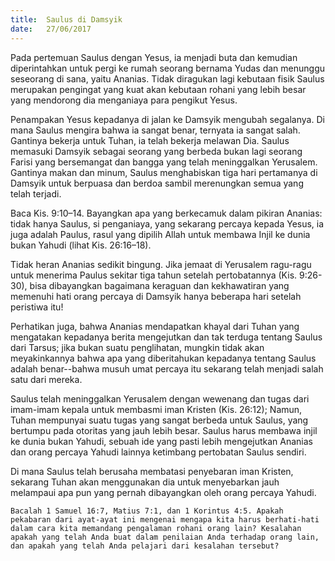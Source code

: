 ```yaml
---
title:  Saulus di Damsyik
date:   27/06/2017
---
```


Pada pertemuan Saulus dengan Yesus, ia menjadi buta dan kemudian diperintahkan untuk pergi ke rumah seorang bernama Yudas dan menunggu seseorang di sana, yaitu Ananias. Tidak diragukan lagi kebutaan fisik Saulus merupakan pengingat yang kuat akan kebutaan rohani yang lebih besar yang mendorong dia menganiaya para pengikut Yesus.

Penampakan Yesus kepadanya di jalan ke Damsyik mengubah segalanya. Di mana Saulus mengira bahwa ia sangat benar, ternyata ia sangat salah. Gantinya bekerja untuk Tuhan, ia telah bekerja melawan Dia. Saulus memasuki Damsyik sebagai seorang yang berbeda bukan lagi seorang Farisi yang bersemangat dan bangga yang telah meninggalkan Yerusalem. Gantinya makan dan minum, Saulus menghabiskan tiga hari pertamanya di Damsyik untuk berpuasa dan berdoa sambil merenungkan semua yang telah terjadi.

Baca Kis. 9:10–14. Bayangkan apa yang berkecamuk dalam pikiran Ananias: tidak hanya Saulus, si penganiaya, yang sekarang percaya kepada Yesus, ia juga adalah Paulus, rasul yang dipilih Allah untuk membawa Injil ke dunia bukan Yahudi (lihat Kis. 26:16–18).

Tidak heran Ananias sedikit bingung. Jika jemaat di Yerusalem ragu-ragu untuk menerima Paulus sekitar tiga tahun setelah pertobatannya (Kis. 9:26-30), bisa dibayangkan bagaimana keraguan dan kekhawatiran yang memenuhi hati orang percaya di Damsyik hanya beberapa hari setelah peristiwa itu! 

Perhatikan juga, bahwa Ananias mendapatkan khayal dari Tuhan yang mengatakan kepadanya berita mengejutkan dan tak terduga tentang Saulus dari Tarsus; jika bukan suatu penglihatan, mungkin tidak akan meyakinkannya bahwa apa yang diberitahukan kepadanya tentang Saulus adalah benar--bahwa musuh umat percaya itu sekarang telah menjadi salah satu dari mereka.

Saulus telah meninggalkan Yerusalem dengan wewenang dan tugas dari imam-imam kepala untuk membasmi iman Kristen (Kis. 26:12); Namun, Tuhan mempunyai suatu tugas yang sangat berbeda untuk Saulus, yang bertumpu pada otoritas yang jauh lebih besar. Saulus harus membawa injil ke dunia bukan Yahudi, sebuah ide yang pasti lebih mengejutkan Ananias dan orang percaya Yahudi lainnya ketimbang pertobatan Saulus sendiri.

Di mana Saulus telah berusaha membatasi penyebaran iman Kristen, sekarang Tuhan akan menggunakan dia untuk menyebarkan jauh melampaui apa pun yang pernah dibayangkan oleh orang percaya Yahudi.

`Bacalah 1 Samuel 16:7, Matius 7:1, dan 1 Korintus 4:5. Apakah pekabaran dari ayat-ayat ini mengenai mengapa kita harus berhati-hati dalam cara kita memandang pengalaman rohani orang lain? Kesalahan apakah yang telah Anda buat dalam penilaian Anda terhadap orang lain, dan apakah yang telah Anda pelajari dari kesalahan tersebut?`
